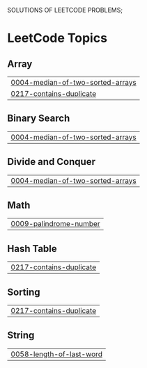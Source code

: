 SOLUTIONS OF LEETCODE PROBLEMS;
<!---LeetCode Topics Start-->
# LeetCode Topics
## Array
|  |
| ------- |
| [0004-median-of-two-sorted-arrays](https://github.com/artherbhion/Leetcode-Solutions/tree/master/0004-median-of-two-sorted-arrays) |
| [0217-contains-duplicate](https://github.com/artherbhion/Leetcode-Solutions/tree/master/0217-contains-duplicate) |
## Binary Search
|  |
| ------- |
| [0004-median-of-two-sorted-arrays](https://github.com/artherbhion/Leetcode-Solutions/tree/master/0004-median-of-two-sorted-arrays) |
## Divide and Conquer
|  |
| ------- |
| [0004-median-of-two-sorted-arrays](https://github.com/artherbhion/Leetcode-Solutions/tree/master/0004-median-of-two-sorted-arrays) |
## Math
|  |
| ------- |
| [0009-palindrome-number](https://github.com/artherbhion/Leetcode-Solutions/tree/master/0009-palindrome-number) |
## Hash Table
|  |
| ------- |
| [0217-contains-duplicate](https://github.com/artherbhion/Leetcode-Solutions/tree/master/0217-contains-duplicate) |
## Sorting
|  |
| ------- |
| [0217-contains-duplicate](https://github.com/artherbhion/Leetcode-Solutions/tree/master/0217-contains-duplicate) |
## String
|  |
| ------- |
| [0058-length-of-last-word](https://github.com/artherbhion/Leetcode-Solutions/tree/master/0058-length-of-last-word) |
<!---LeetCode Topics End-->
